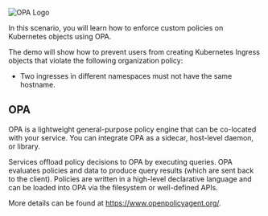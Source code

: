 ![OPA Logo](/styra/scenarios/opa-kubecon-ac-demo/assets/opa.png)

In this scenario, you will learn how to enforce custom policies on Kubernetes objects using OPA. 

The demo will show how to prevent users from creating Kubernetes Ingress objects that violate the following organization policy:

* Two ingresses in different namespaces must not have the same hostname.

## OPA

OPA is a lightweight general-purpose policy engine that can be co-located with your service. You can integrate OPA as a sidecar, host-level daemon, or library.

Services offload policy decisions to OPA by executing queries. OPA evaluates policies and data to produce query results (which are sent back to the client). Policies are written in a high-level declarative language and can be loaded into OPA via the filesystem or well-defined APIs.

More details can be found at https://www.openpolicyagent.org/.
